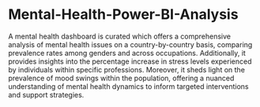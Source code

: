 # Mental-Health-Power-BI-Analysis

A mental health dashboard is curated which offers a comprehensive analysis of mental health issues on a country-by-country basis, comparing prevalence rates among genders and across occupations. Additionally, it provides insights into the percentage increase in stress levels experienced by individuals within specific professions. Moreover, it sheds light on the prevalence of mood swings within the population, offering a nuanced understanding of mental health dynamics to inform targeted interventions and support strategies.
